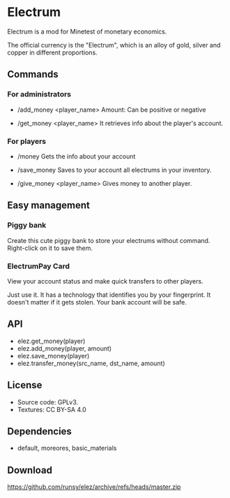 # Electrum

Electrum is a mod for Minetest of monetary economics.

The official currency is the "Electrum", which is an alloy of gold, silver and copper in different proportions.

## Commands

### For administrators

- /add_money <player_name> <amount>
Amount: Can be positive or negative

- /get_money <player_name>
It retrieves info about the player's account.

### For players

- /money
Gets the info about your account

- /save_money
Saves to your account all electrums in your inventory.

- /give_money <player_name> <amount>
Gives money to another player.

## Easy management

### Piggy bank

Create this cute piggy bank to store your electrums without command.
Right-click on it to save them.

### ElectrumPay Card

View your account status and make quick transfers to other players.

Just use it. It has a technology that identifies you by your fingerprint. It doesn't matter if it gets stolen. Your bank account will be safe.

## API

- elez.get_money(player)
- elez.add_money(player, amount)
- elez.save_money(player)
- elez.transfer_money(src_name, dst_name, amount)

## License

- Source code: GPLv3.
- Textures: CC BY-SA 4.0

## Dependencies

- default, moreores, basic_materials

## Download

https://github.com/runsy/elez/archive/refs/heads/master.zip

